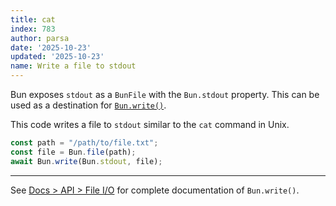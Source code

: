 ```yaml
---
title: cat
index: 783
author: parsa
date: '2025-10-23'
updated: '2025-10-23'
name: Write a file to stdout
---
```


Bun exposes `stdout` as a `BunFile` with the `Bun.stdout` property. This can be used as a destination for [`Bun.write()`](https://bun.sh/docs/api/file-io#writing-files-bun-write).

This code writes a file to `stdout` similar to the `cat` command in Unix.

```ts#cat.ts
const path = "/path/to/file.txt";
const file = Bun.file(path);
await Bun.write(Bun.stdout, file);
```

---

See [Docs > API > File I/O](https://bun.sh/docs/api/file-io#writing-files-bun-write) for complete documentation of `Bun.write()`.
